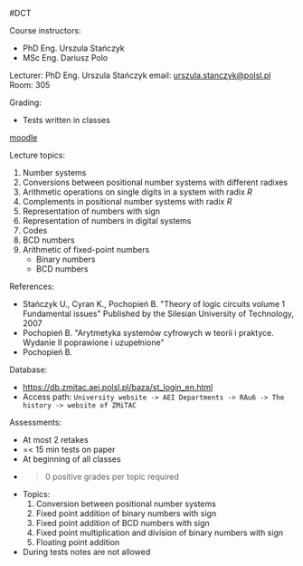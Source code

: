 #DCT 

Course instructors:
- PhD Eng. Urszula Stańczyk
- MSc Eng. Dariusz Polo

Lecturer: PhD Eng. Urszula Stańczyk
email: urszula.stanczyk@polsl.pl
Room: 305

Grading:
- Tests written in classes

[moodle](https://platforma.polsl.pl/rau2/enrol/index.php?id=1027)

Lecture topics:
1. Number systems
2. Conversions between positional number systems with different radixes
3. Arithmetic operations on single digits in a system with radix *R*
4. Complements in positional number systems with radix *R*
5. Representation of numbers with sign
6. Representation of numbers in digital systems
7. Codes
8. BCD numbers
9. Arithmetic of fixed-point numbers
	- Binary numbers
	- BCD numbers

References:
- Stańczyk U., Cyran K., Pochopień B.
   "Theory of logic circuits volume 1 Fundamental issues"
   Published by the Silesian University of Technology, 2007
- Pochopień B.
  "Arytmetyka systemów cyfrowych w teorii i praktyce. Wydanie II poprawione i uzupełnione"
- Pochopień B.

Database:
- https://db.zmitac.aei.polsl.pl/baza/st_login_en.html
- Access path: `University website -> AEI Departments -> RAu6 -> The history -> website of ZMiTAC`

Assessments:
- At most 2 retakes
- =< 15 min tests on paper
- At beginning of all classes
- > 0 positive grades per topic required
- Topics:
	1. Conversion between positional number systems
	2. Fixed point addition of binary numbers with sign
	3. Fixed point addition of BCD numbers with sign
	4. Fixed point multiplication and division of binary numbers with sign
	5. Floating point addition
- During tests notes are not allowed